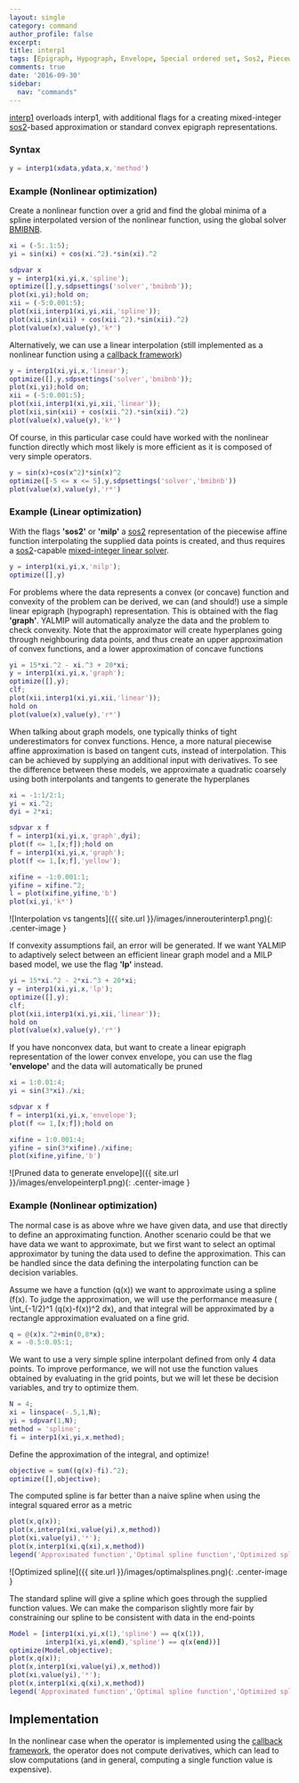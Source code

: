 ```yaml
---
layout: single
category: command
author_profile: false
excerpt: 
title: interp1
tags: [Epigraph, Hypograph, Envelope, Special ordered set, Sos2, Piecewise affine function]
comments: true
date: '2016-09-30'
sidebar:
  nav: "commands"
---
```


[interp1](/command/interp1) overloads interp1, with additional flags for a creating mixed-integer [sos2](/command/sos2)-based approximation or standard convex epigraph representations.

### Syntax

````matlab
y = interp1(xdata,ydata,x,'method')
````

### Example (Nonlinear optimization)

Create a nonlinear function over a grid and find the global minima of a spline interpolated version of the nonlinear function, using the global solver [BMIBNB](/solver/bmibnb).

````matlab
xi = (-5:.1:5);
yi = sin(xi) + cos(xi.^2).*sin(xi).^2

sdpvar x
y = interp1(xi,yi,x,'spline');
optimize([],y,sdpsettings('solver','bmibnb'));
plot(xi,yi);hold on;
xii = (-5:0.001:5);
plot(xii,interp1(xi,yi,xii,'spline'));
plot(xii,sin(xii) + cos(xii.^2).*sin(xii).^2)
plot(value(x),value(y),'k*')
````
Alternatively, we can use a linear interpolation (still implemented as a nonlinear function using a [callback framework](/tutorial/nonlinearoperatorscallback))

````matlab
y = interp1(xi,yi,x,'linear');
optimize([],y,sdpsettings('solver','bmibnb'));
plot(xi,yi);hold on;
xii = (-5:0.001:5);
plot(xii,interp1(xi,yi,xii,'linear'));
plot(xii,sin(xii) + cos(xii.^2).*sin(xii).^2)
plot(value(x),value(y),'k*')
````

Of course, in this particular case could have worked with the nonlinear function directly which most likely is more efficient as it is composed of very simple operators.

````matlab
y = sin(x)+cos(x^2)*sin(x)^2
optimize([-5 <= x <= 5],y,sdpsettings('solver','bmibnb'))
plot(value(x),value(y),'r*')
````

### Example (Linear optimization)

With the flags **'sos2'** or **'milp'** a [sos2](/command/sos2) representation of the piecewise affine function interpolating the supplied data points is created, and thus requires a [sos2](/command/sos2)-capable [mixed-integer linear solver](/tag#mixed-integer-linear-programming-solver).

````matlab
y = interp1(xi,yi,x,'milp');
optimize([],y)
````

For problems where the data represents a convex (or concave) function and convexity of the problem can be derived, we can (and should!) use a simple linear epigraph (hypograph) representation. This is obtained with the flag **'graph'**. YALMIP will automatically analyze the data and the problem to check convexity. Note that the approximator will create hyperplanes going through neighbouring data points, and thus create an upper approximation of convex functions, and a lower approximation of concave functions

````matlab
yi = 15*xi.^2 - xi.^3 + 20*xi;
y = interp1(xi,yi,x,'graph');
optimize([],y);
clf;
plot(xii,interp1(xi,yi,xii,'linear'));
hold on
plot(value(x),value(y),'r*')
````

When talking about graph models, one typically thinks of tight underestimators for convex functions. Hence, a more natural piecewise affine approximation is based on tangent cuts, instead of interpolation. This can be achieved by supplying an additional input with derivatives. To see the difference between these models, we approximate a quadratic coarsely using both interpolants and tangents to generate the hyperplanes

````matlab
xi = -1:1/2:1;
yi = xi.^2;
dyi = 2*xi;

sdpvar x f
f = interp1(xi,yi,x,'graph',dyi);
plot(f <= 1,[x;f]);hold on
f = interp1(xi,yi,x,'graph');
plot(f <= 1,[x;f],'yellow');

xifine = -1:0.001:1;
yifine = xifine.^2;
l = plot(xifine,yifine,'b')
plot(xi,yi,'k*')
````

![Interpolation vs tangents]({{ site.url }}/images/innerouterinterp1.png){: .center-image }

If convexity assumptions fail, an error will be generated. If we want YALMIP to adaptively select between an efficient linear graph model and a MILP based model, we use the flag **'lp'** instead.


````matlab
yi = 15*xi.^2 - 2*xi.^3 + 20*xi;
y = interp1(xi,yi,x,'lp');
optimize([],y);
clf;
plot(xii,interp1(xi,yi,xii,'linear'));
hold on
plot(value(x),value(y),'r*')
````

If you have nonconvex data, but want to create a linear epigraph representation of the lower convex envelope, you can use the flag **'envelope'** and the data will automatically be pruned

````matlab
xi = 1:0.01:4;
yi = sin(3*xi)./xi;

sdpvar x f
f = interp1(xi,yi,x,'envelope');
plot(f <= 1,[x;f]);hold on

xifine = 1:0.001:4;
yifine = sin(3*xifine)./xifine;
plot(xifine,yifine,'b')
````

![Pruned data to generate envelope]({{ site.url }}/images/envelopeinterp1.png){: .center-image }

### Example (Nonlinear optimization)

The normal case is as above whre we have given data, and use that directly to define an approximating function. Another scenario could be that we have data we want to approximate, but we first want to select an optimal approximator by tuning the data used to define the approximation. This can be handled since the data defining the interpolating function can be decision variables.

Assume we have a function \(q(x)\) we want to approximate using a spline \(f(x)\. To judge the approximation, we will use the performance measure \( \int_{-1/2}^1 (q(x)-f(x))^2 dx\), and that integral will be approximated by a rectangle approximation evaluated  on a fine grid.

````matlab
q = @(x)x.^2+min(0,8*x);
x = -0.5:0.05:1;
````

We want to use a very simple spline interpolant defined from only 4 data points. To improve performance, we will not  use the function values obtained by evaluating in the grid points, but we will let these be decision variables, and try to optimize them.

````matlab
N = 4;
xi = linspace(-.5,1,N);
yi = sdpvar(1,N);
method = 'spline';
fi = interp1(xi,yi,x,method);
````

Define the approximation of the integral, and optimize!

````matlab
objective = sum((q(x)-fi).^2);
optimize([],objective);
````

The computed spline is far better than a naive spline when using the integral squared error as a metric

````matlab
plot(x,q(x));
plot(x,interp1(xi,value(yi),x,method))
plot(xi,value(yi),'*');
plot(x,interp1(xi,q(xi),x,method))
legend('Approximated function','Optimal spline function','Optimized spline support','Naive spline')
````

![Optimized spline]({{ site.url }}/images/optimalsplines.png){: .center-image }

The standard spline will give a spline which goes through the supplied function values. We can make the comparison slightly more fair by constraining our spline to be consistent with data in the end-points

````matlab
Model = [interp1(xi,yi,x(1),'spline') == q(x(1)),
         interp1(xi,yi,x(end),'spline') == q(x(end))]
optimize(Model,objective);
plot(x,q(x));
plot(x,interp1(xi,value(yi),x,method))
plot(xi,value(yi),'*');
plot(x,interp1(xi,q(xi),x,method))
legend('Approximated function','Optimal spline function','Optimized spline support','Naive spline')
````



## Implementation

In the nonlinear case when the operator is implemented using the [callback framework](/tutorial/nonlinearoperatorscallback), the operator does not compute derivatives, which can lead to slow computations (and in general, computing a single function value is expensive).

